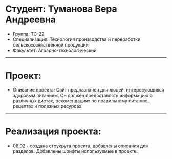 # Студент: Туманова Вера Андреевна
- Группа: ТС-22
- Специализация: Технология производства и переработки сельскохозяйственной продукции
- Факультет: Аграрно-технологический
---
# Проект: 
- Описание проекта: Сайт предназначен для людей, интересующихся
здоровым питанием. Он должен предоставлять информацию о различных
диетах, рекомендациях по правильному питанию, рецептах и полезных
ресурсах
---
# Реализация проекта:
- 08.02 - создана струкрута проекта, добавлены описания для разделов. Добавлены шрифты используемые в проекте.